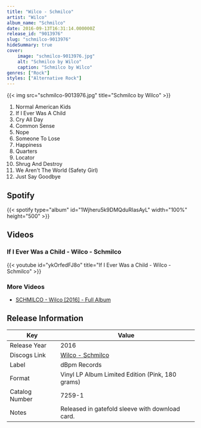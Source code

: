 ```yaml
---
title: "Wilco - Schmilco"
artist: "Wilco"
album_name: "Schmilco"
date: 2016-09-13T16:31:14.000000Z
release_id: "9013976"
slug: "schmilco-9013976"
hideSummary: true
cover:
    image: "schmilco-9013976.jpg"
    alt: "Schmilco by Wilco"
    caption: "Schmilco by Wilco"
genres: ["Rock"]
styles: ["Alternative Rock"]
---
```


{{< img src="schmilco-9013976.jpg" title="Schmilco by Wilco" >}}

<!-- section break -->

1. Normal American Kids
2. If I Ever Was A Child
3. Cry All Day
4. Common Sense
5. Nope
6. Someone To Lose
7. Happiness 
8. Quarters
9. Locator
10. Shrug And Destroy
11. We Aren't The World (Safety Girl)
12. Just Say Goodbye

<!-- section break -->


## Spotify
{{< spotify type="album" id="1Wjheru5k9DMQduRIasAyL" width="100%" height="500" >}}



## Videos
### If I Ever Was a Child - Wilco - Schmilco
{{< youtube id="ykOrfedFJ8o" title="If I Ever Was a Child - Wilco - Schmilco" >}}<br>

### More Videos

- [SCHMILCO - Wilco [2016] - Full Album](https://www.youtube.com/watch?v=h2wt9TvkSZE)


## Release Information
|  Key           | Value                                                |
| ---------------| ---------------------------------------------------- |
| Release Year   | 2016                                   |
| Discogs Link   | [Wilco - Schmilco](https://www.discogs.com/release/9013976-Wilco-Schmilco) |
| Label          | dBpm Records |
| Format         | Vinyl LP Album Limited Edition (Pink, 180 grams) |
| Catalog Number | 7259-1 |
| Notes | Released in gatefold sleeve with download card. |